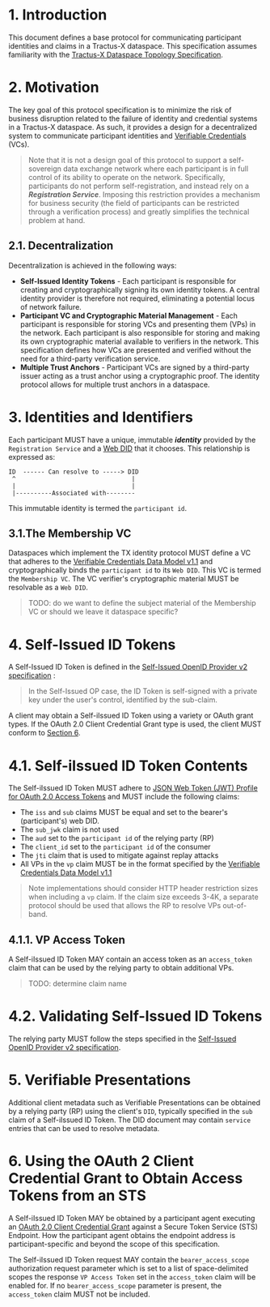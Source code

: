 # 1. Introduction

This document defines a base protocol for communicating participant identities and claims in a Tractus-X dataspace. This
specification assumes familiarity with the [Tractus-X Dataspace Topology Specification](tx.dataspace.topology.md).

# 2. Motivation

The key goal of this protocol specification is to minimize the risk of business disruption related to the failure of
identity and credential systems in a Tractus-X dataspace. As such, it provides a design for a decentralized system to
communicate participant identities and [Verifiable Credentials](https://www.w3.org/TR/vc-data-model/) (VCs).

> Note that it is not a design goal of this protocol to support a self-sovereign data exchange network where each
> participant is in full control of its ability to operate on the network. Specifically, participants do not perform
> self-registration, and instead rely on a _**Registration Service**_. Imposing this restriction provides a mechanism
> for business security (the field of participants can be restricted through a verification process) and greatly
> simplifies the technical problem at hand.

## 2.1. Decentralization

Decentralization is achieved in the following ways:

- **Self-Issued Identity Tokens** - Each participant is responsible for creating and cryptographically signing its own
  identity tokens. A central identity provider is therefore not required, eliminating a potential locus of network
  failure.
- **Participant VC and Cryptographic Material Management** - Each participant is responsible for storing VCs and
  presenting them (VPs) in the network. Each participant is also responsible for storing and making its own
  cryptographic material available to verifiers in the network. This specification defines how VCs are presented and
  verified without the need for a third-party verification service.
- **Multiple Trust Anchors** - Participant VCs are signed by a third-party issuer acting as a trust anchor using a
  cryptographic proof. The identity protocol allows for multiple trust anchors in a dataspace.

# 3. Identities and Identifiers

Each participant MUST have a unique, immutable **_identity_** provided by the `Registration Service` and
a [Web DID](https://w3c-ccg.github.io/did-method-web/) that it chooses. This relationship is expressed as:

```
ID  ------ Can resolve to -----> DID
 ^                                |
 |                                |
 |----------Associated with--------                               
```

This immutable identity is termed the `participant id`.

## 3.1.The Membership VC

Dataspaces which implement the TX identity protocol MUST define a VC that adheres to
the [Verifiable Credentials Data Model v1.1](https://www.w3.org/TR/vc-data-model/) and cryptographically binds the
`participant id` to its `Web DID`. This VC is termed the `Membership VC`. The VC verifier's cryptographic material MUST
be resolvable as a `Web DID`.

> TODO: do we want to define the subject material of the Membership VC or should we leave it dataspace specific?

# 4. Self-Issued ID Tokens

A Self-Issued ID Token is defined in
the [Self-Issued OpenID Provider v2 specification](https://openid.net/specs/openid-connect-self-issued-v2-1_0.html#section-1.1) :

> In the Self-Issued OP case, the ID Token is self-signed with a private key under the user's control, identified by the
> sub-claim.

A client may obtain a Self-iIssued ID Token using a variety or OAuth grant types. If the OAuth 2.0 Client Credential Grant
type is used, the client MUST conform
to [Section 6](#6-using-the-oauth-2-client-credential-grant-to-obtain-access-tokens-from-an-sts).

# 4.1. Self-iIssued ID Token Contents

The Self-iIssued ID Token MUST adhere
to [JSON Web Token (JWT) Profile for OAuth 2.0 Access Tokens](https://datatracker.ietf.org/doc/html/rfc9068) and MUST
include the following claims:

- The `iss` and `sub` claims MUST be equal and set to the bearer's (participant's) web DID.
- The `sub_jwk` claim is not used
- The `aud` set to the `participant id` of the relying party (RP)
- The `client_id` set to the `participant id` of the consumer
- The `jti` claim that is used to mitigate against replay attacks
- All VPs in the `vp` claim MUST be in the format specified by
  the [Verifiable Credentials Data Model v1.1](https://www.w3.org/TR/vc-data-model/)

> Note implementations should consider HTTP header restriction sizes when including a `vp` claim. If the claim size
> exceeds 3-4K, a separate protocol should be used that allows the RP to resolve VPs out-of-band.

## 4.1.1. VP Access Token

A Self-iIssued ID Token MAY contain an access token as an `access_token` claim that can be used by the relying party to
obtain additional VPs.

> TODO: determine claim name

# 4.2. Validating Self-Issued ID Tokens

The relying party MUST follow the steps specified in
the [Self-Issued OpenID Provider v2 specification](https://openid.net/specs/openid-connect-self-issued-v2-1_0.html#section-11.1).

# 5. Verifiable Presentations

Additional client metadata such as Verifiable Presentations can be obtained by a relying party (RP) using the
client's `DID`, typically specified in the `sub` claim of a Self-iIssued ID Token. The DID document may contain `service`
entries that can be used to resolve metadata.

# 6. Using the OAuth 2 Client Credential Grant to Obtain Access Tokens from an STS

A Self-iIssued ID Token MAY be obtained by a participant agent executing
an [OAuth 2.0 Client Credential Grant](https://www.rfc-editor.org/rfc/rfc6749.html#section-4.4) against a Secure Token
Service (STS) Endpoint. How the participant agent obtains the endpoint address is participant-specific and beyond the
scope of this specification.

The Self-iIssued ID Token request MAY contain the `bearer_access_scope` authorization request parameter which is set to a
list of space-delimited scopes the response `VP Access Token` set in the `access_token` claim will be enabled for. If
no `bearer_access_scope` parameter is present, the `access_token` claim MUST not be included.
